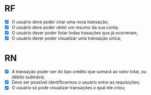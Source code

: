 # RF

- [x] O usuário deve poder criar uma nova transação;
- [x] O usuário deve poder obter um resumo da sua conta;
- [x] O usuário dever poder listar todas trasações que já ocorreram;
- [x] O usuário dever poder visualizar uma transação única;

# RN

- [x] A transação poder ser do tipo crédito que somará ao valor total, ou débito subtrairá;
- [x] Deve ser possível identificarmos o usuário entre as requisições;
- [x] O usuário só pode visualizar transações o qual ele criou;
